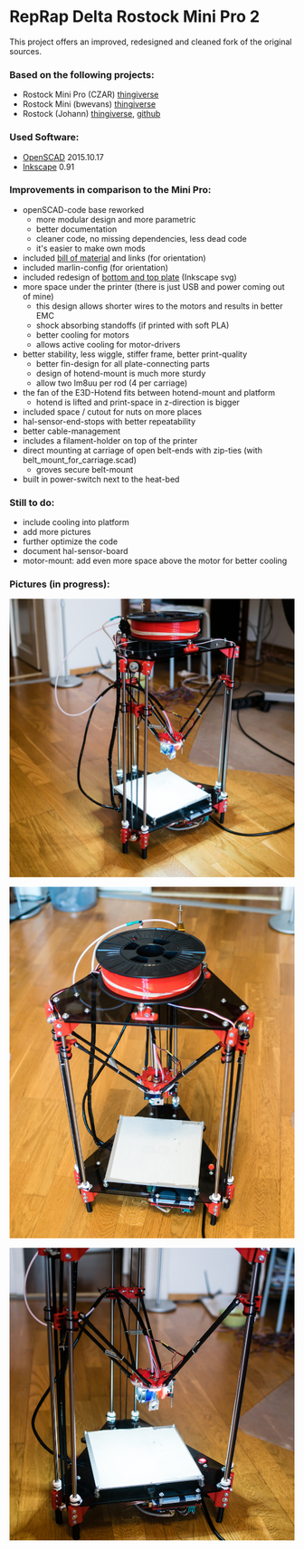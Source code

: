 # RepRap Delta Rostock Mini Pro 2

This project offers an improved, redesigned and cleaned fork of the original sources.

### Based on the following projects:
- Rostock Mini Pro (CZAR) [thingiverse](http://www.thingiverse.com/thing:318971)
- Rostock Mini (bwevans) [thingiverse](http://www.thingiverse.com/thing:32850/) 
- Rostock (Johann) [thingiverse](http://www.thingiverse.com/thing:17175), [github](https://github.com/jcrocholl/rostock)

### Used Software: 
- [OpenSCAD](http://www.openscad.org) 2015.10.17 
- [Inkscape](https://inkscape.org) 0.91 

### Improvements in comparison to the Mini Pro:
- openSCAD-code base reworked
   - more modular design and more parametric
   - better documentation
   - cleaner code, no missing dependencies, less dead code
   - it's easier to make own mods
- included [bill of material](sources_bom/readme.md) and links (for orientation)
- included marlin-config (for orientation) 
- included redesign of [bottom and top plate](sources_inkscape/readme.md) (Inkscape svg)
- more space under the printer (there is just USB and power coming out of mine)
   - this design allows shorter wires to the motors and results in better EMC
   - shock absorbing standoffs (if printed with soft PLA)
   - better cooling for motors
   - allows active cooling for motor-drivers
- better stability, less wiggle, stiffer frame, better print-quality
   - better fin-design for all plate-connecting parts
   - design of hotend-mount is much more sturdy 
   - allow two lm8uu per rod (4 per carriage)
- the fan of the E3D-Hotend fits between hotend-mount and platform
   - hotend is lifted and print-space in z-direction is bigger 
- included space / cutout for nuts on more places
- hal-sensor-end-stops with better repeatability 
- better cable-management
- includes a filament-holder on top of the printer
- direct mounting at carriage of open belt-ends with zip-ties (with belt_mount_for_carriage.scad) 
   - groves secure belt-mount 
- built in power-switch next to the heat-bed

### Still to do: 
- include cooling into platform
- add more pictures
- further optimize the code 
- document hal-sensor-board
- motor-mount: add even more space above the motor for better cooling

### Pictures (in progress):

![Front](/assembly_pictures/DSC08004.jpg)

![TOP](/assembly_pictures/DSC07994.jpg)

![DETAIL](/assembly_pictures/DSC07998.jpg)
